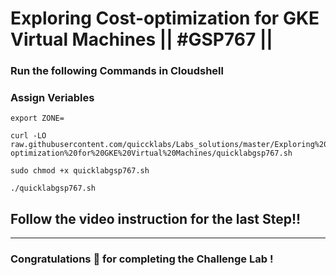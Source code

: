 # Exploring Cost-optimization for GKE Virtual Machines || #GSP767 ||

### Run the following Commands in Cloudshell

### Assign Veriables

```
export ZONE=
```

```
curl -LO raw.githubusercontent.com/quiccklabs/Labs_solutions/master/Exploring%20Cost-optimization%20for%20GKE%20Virtual%20Machines/quicklabgsp767.sh

sudo chmod +x quicklabgsp767.sh

./quicklabgsp767.sh
```

## Follow the video instruction for the last Step!!

---

### Congratulations 🎉 for completing the Challenge Lab !
